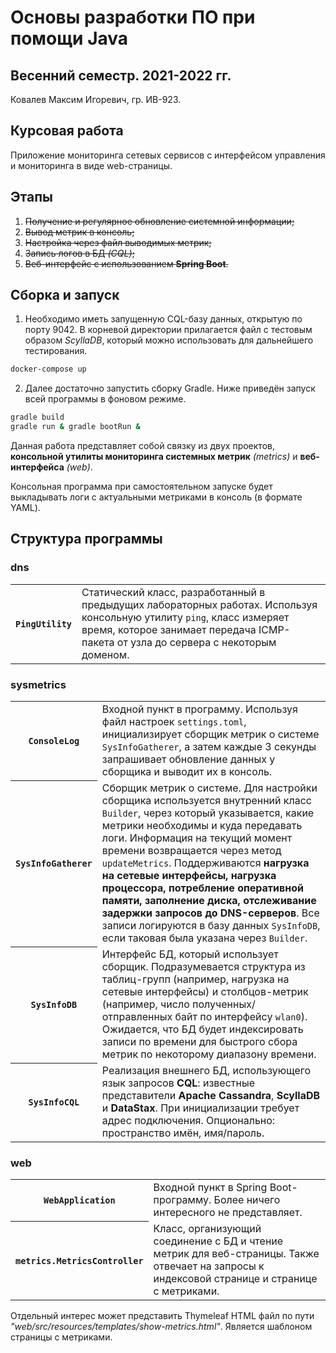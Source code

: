 # Основы разработки ПО при помощи Java

## Весенний семестр. 2021-2022 гг.

Ковалев Максим Игоревич, гр. ИВ-923.

## Курсовая работа

Приложение мониторинга сетевых сервисов с интерфейсом управления и мониторинга в виде web-страницы.

## Этапы

1. ~~Получение и регулярное обновление системной информации;~~
2. ~~Вывод метрик в консоль;~~
3. ~~Настройка через файл выводимых метрик;~~
4. ~~Запись логов в БД *(CQL)*;~~
5. ~~Веб-интерфейс с использованием **Spring Boot**.~~

## Сборка и запуск

1. Необходимо иметь запущенную CQL-базу данных, открытую по порту 9042. В корневой директории прилагается файл с тестовым образом *ScyllaDB*, который можно использовать для дальнейшего тестирования.
```sh
docker-compose up
```

2. Далее достаточно запустить сборку Gradle. Ниже приведён запуск всей программы в фоновом режиме.
```sh
gradle build
gradle run & gradle bootRun &
```

Данная работа представляет собой связку из двух проектов, **консольной утилиты мониторинга системных метрик** *(metrics)* и **веб-интерфейса** *(web)*.

Консольная программа при самостоятельном запуске будет выкладывать логи с актуальными метриками в консоль (в формате YAML).

## Структура программы

### dns

<table>
  <tr>
    <th><code>PingUtility</code></th>
    <td>Статический класс, разработанный в предыдущих лабораторных работах. Используя консольную утилиту <code>ping</code>, класс измеряет время, которое занимает передача ICMP-пакета от узла до сервера с некоторым доменом.</td>
  </tr>
</table>

### sysmetrics

<table>
  <tr>
    <th><code>ConsoleLog</code></th>
    <td>Входной пункт в программу. Используя файл настроек <code>settings.toml</code>, инициализирует сборщик метрик о системе <code>SysInfoGatherer</code>, а затем каждые 3 секунды запрашивает обновление данных у сборщика и выводит их в консоль.</td>
  </tr>
  <tr>
    <th><code>SysInfoGatherer</code></th>
    <td>Сборщик метрик о системе. Для настройки сборщика используется внутренний класс <code>Builder</code>, через который указывается, какие метрики необходимы и куда передавать логи. Информация на текущий момент времени возвращается через метод <code>updateMetrics</code>. Поддерживаются <b>нагрузка на сетевые интерфейсы, нагрузка процессора, потребление оперативной памяти, заполнение диска, отслеживание задержки запросов до DNS-серверов</b>. Все записи логируются в базу данных <code>SysInfoDB</code>, если таковая была указана через <code>Builder</code>.</td>
  </tr>
  <tr>
    <th><code>SysInfoDB</code></th>
    <td>Интерфейс БД, который использует сборщик. Подразумевается структура из таблиц-групп (например, нагрузка на сетевые интерфейсы) и столбцов-метрик (например, число полученных/отправленных байт по интерфейсу <code>wlan0</code>). Ожидается, что БД будет индексировать записи по времени для быстрого сбора метрик по некоторому диапазону времени.</td>
  </tr>
  <tr>
    <th><code>SysInfoCQL</code></th>
    <td>Реализация внешнего БД, использующего язык запросов <b>CQL</b>: известные представители <b>Apache Cassandra</b>, <b>ScyllaDB</b> и <b>DataStax</b>. При инициализации требует адрес подключения. Опционально: пространство имён, имя/пароль.</td>
  </tr>
</table>

### web

<table>
  <tr>
    <th><code>WebApplication</code></th>
    <td>Входной пункт в Spring Boot-программу. Более ничего интересного не представляет.</td>
  </tr>
  <tr>
    <th><code>metrics.MetricsController</code></th>
    <td>Класс, организующий соединение с БД и чтение метрик для веб-страницы. Также отвечает на запросы к индексовой странице и странице с метриками.</td>
  </tr>
</table>

Отдельный интерес может представить Thymeleaf HTML файл по пути *"web/src/resources/templates/show-metrics.html"*. Является шаблоном страницы с метриками.
